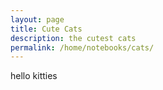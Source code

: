 ```yaml
---
layout: page
title: Cute Cats
description: the cutest cats
permalink: /home/notebooks/cats/
---
```


hello kitties
